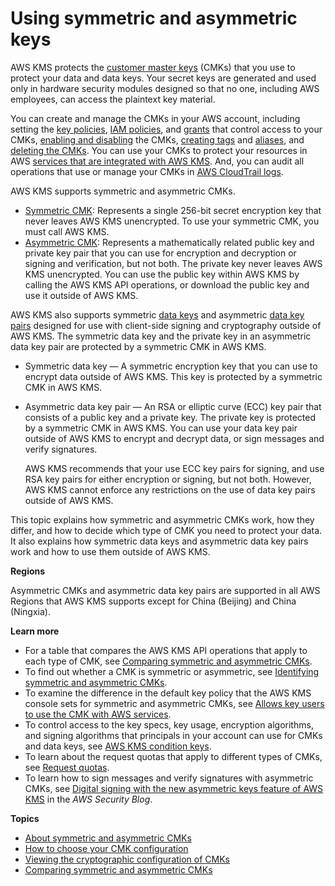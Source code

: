 # Using symmetric and asymmetric keys<a name="symmetric-asymmetric"></a>

AWS KMS protects the [customer master keys](concepts.md#master_keys) \(CMKs\) that you use to protect your data and data keys\. Your secret keys are generated and used only in hardware security modules designed so that no one, including AWS employees, can access the plaintext key material\. 

You can create and manage the CMKs in your AWS account, including setting the [key policies](key-policies.md), [IAM policies](iam-policies.md), and [grants](grants.md) that control access to your CMKs, [enabling and disabling](enabling-keys.md) the CMKs, [creating tags](tagging-keys.md) and [aliases](alias-manage.md#alias-create), and [deleting the CMKs](deleting-keys.md)\. You can use your CMKs to protect your resources in AWS [services that are integrated with AWS KMS](service-integration.md)\. And, you can audit all operations that use or manage your CMKs in [AWS CloudTrail logs](logging-using-cloudtrail.md)\.

AWS KMS supports symmetric and asymmetric CMKs\.
+ [Symmetric CMK](symm-asymm-concepts.md#symmetric-cmks): Represents a single 256\-bit secret encryption key that never leaves AWS KMS unencrypted\. To use your symmetric CMK, you must call AWS KMS\.
+ [Asymmetric CMK](symm-asymm-concepts.md#asymmetric-cmks): Represents a mathematically related public key and private key pair that you can use for encryption and decryption or signing and verification, but not both\. The private key never leaves AWS KMS unencrypted\. You can use the public key within AWS KMS by calling the AWS KMS API operations, or download the public key and use it outside of AWS KMS\. 

AWS KMS also supports symmetric [data keys](concepts.md#data-keys) and asymmetric [data key pairs](concepts.md#data-key-pairs) designed for use with client\-side signing and cryptography outside of AWS KMS\. The symmetric data key and the private key in an asymmetric data key pair are protected by a symmetric CMK in AWS KMS\. 
+ Symmetric data key — A symmetric encryption key that you can use to encrypt data outside of AWS KMS\. This key is protected by a symmetric CMK in AWS KMS\. 
+ Asymmetric data key pair — An RSA or elliptic curve \(ECC\) key pair that consists of a public key and a private key\. The private key is protected by a symmetric CMK in AWS KMS\. You can use your data key pair outside of AWS KMS to encrypt and decrypt data, or sign messages and verify signatures\. 

  AWS KMS recommends that your use ECC key pairs for signing, and use RSA key pairs for either encryption or signing, but not both\. However, AWS KMS cannot enforce any restrictions on the use of data key pairs outside of AWS KMS\.

This topic explains how symmetric and asymmetric CMKs work, how they differ, and how to decide which type of CMK you need to protect your data\. It also explains how symmetric data keys and asymmetric data key pairs work and how to use them outside of AWS KMS\. 

**Regions**

Asymmetric CMKs and asymmetric data key pairs are supported in all AWS Regions that AWS KMS supports except for China \(Beijing\) and China \(Ningxia\)\.

**Learn more**
+ For a table that compares the AWS KMS API operations that apply to each type of CMK, see [Comparing symmetric and asymmetric CMKs](symm-asymm-compare.md)\.
+ To find out whether a CMK is symmetric or asymmetric, see [Identifying symmetric and asymmetric CMKs](find-symm-asymm.md)\. 
+ To examine the difference in the default key policy that the AWS KMS console sets for symmetric and asymmetric CMKs, see [Allows key users to use the CMK with AWS services](key-policies.md#key-policy-service-integration)\. 
+ To control access to the key specs, key usage, encryption algorithms, and signing algorithms that principals in your account can use for CMKs and data keys, see [AWS KMS condition keys](policy-conditions.md#conditions-kms)\.
+ To learn about the request quotas that apply to different types of CMKs, see [Request quotas](requests-per-second.md)\.
+ To learn how to sign messages and verify signatures with asymmetric CMKs, see [Digital signing with the new asymmetric keys feature of AWS KMS](http://aws.amazon.com/blogs/security/digital-signing-asymmetric-keys-aws-kms/) in the *AWS Security Blog*\.

**Topics**
+ [About symmetric and asymmetric CMKs](symm-asymm-concepts.md)
+ [How to choose your CMK configuration](symm-asymm-choose.md)
+ [Viewing the cryptographic configuration of CMKs](symm-asymm-crypto-config.md)
+ [Comparing symmetric and asymmetric CMKs](symm-asymm-compare.md)